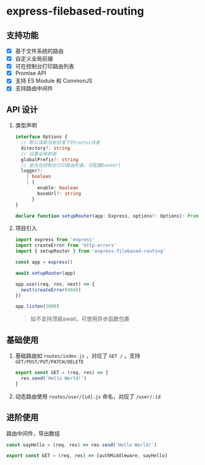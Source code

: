 # express-filebased-routing

## 支持功能

- [x] 基于文件系统的路由
- [x] 自定义全局前缀
- [x] 可在控制台打印路由列表
- [x] Promise API
- [x] 支持 ES Module 和 CommonJS
- [x] 支持路由中间件

## API 设计

1. 类型声明

   ```typescript
   interface Options {
     // 默认读取当前目录下的routes目录
     directory?: string
     // 设置全局前缀
     globalPrefix?: string
     // 是否在控制台打印路由列表，可配置baseUrl
     logger?:
       | boolean
       | {
           enable: boolean
           baseUrl?: string
         }
   }

   declare function setupRouter(app: Express, options?: Options): Promise<void>
   ```

2. 项目引入

   ```typescript
   import express from 'express'
   import createError from 'http-errors'
   import { setupRouter } from 'express-filebased-routing'

   const app = express()

   await setupRouter(app)

   app.use((req, res, next) => {
     next(createError(404))
   })

   app.listen(3000)
   ```

   > 如不支持顶层await，可使用异步函数包裹

## 基础使用

1. 基础路由如 `routes/index.js` ，对应了 `GET /` ，支持 `GET/POST/PUT/PATCH/DELETE `

   ```typescript
   export const GET = (req, res) => {
     res.send('Hello World!')
   }
   ```

2. 动态路由使用 `routes/user/[id].js` 命名，对应了 `/user/:id`

## 进阶使用

路由中间件，导出数组

```typescript
const sayHello = (req, res) => res.send('Hello World!')

export const GET = (req, res) => [authMiddleware, sayHello]
```
